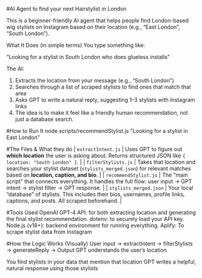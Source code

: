 #AI Agent to find your next Hairstylist in London

This is a beginner-friendly AI agent that helps people find London-based wig stylists on Instagram based on their location (e.g., “East London”, “South London”).

What It Does (in simple terms)
You type something like:

“Looking for a stylist in South London who does glueless installs”

The AI:
1. Extracts the location from your message (e.g., “South London”)
2. Searches through a list of scraped stylists to find ones that match that area
3. Asks GPT to write a natural reply, suggesting 1–3 stylists with Instagram links
4. The idea is to make it feel like a friendly human recommendation, not just a database search.

#How to Run It
node scripts/recommendStylist.js "Looking for a stylist in East London"

#The Files & What they do
| `extractIntent.js`     | Uses GPT to figure out **which location** the user is asking about. Returns structured JSON like `{ location: "South London" }`.             |
| `filterStylists.js`    | Takes that location and searches your stylist dataset (`stylists_merged.json`) for relevant matches based on **location, caption, and bio**. |
| `recommendStylist.js`  | The “main script” that connects everything. It handles the full flow: user input → GPT intent → stylist filter → GPT response.               |
| `stylists_merged.json` | Your local “database” of stylists. This includes their bios, usernames, profile links, captions, and posts. All scraped beforehand.          |


#Tools Used
OpenAI GPT-4 API: for both extracting location and generating the final stylist recommendation.
dotenv: to securely load your API key.
Node.js (v18+): backend environment for running everything.
Aplify: To scrape stylist data from Instagram 

#How the Logic Works (Visually)
User input → extractIntent → filterStylists → generateReply → Output
GPT understands the user’s location

You find stylists in your data that mention that location
GPT writes a helpful, natural response using those stylists